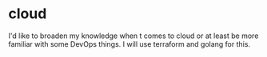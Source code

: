 # cloud
 
I'd like to broaden my knowledge when t comes to cloud or at least be more familiar with some DevOps things. I will use terraform and golang for this.